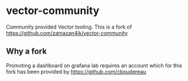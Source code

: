 # vector-community
Community provided Vector tooling. This is a fork of https://github.com/zamazan4ik/vector-community

## Why a fork
Promoting a dashboard on grafana lab requires an account which for this fork has been provided by https://github.com/cboudereau
